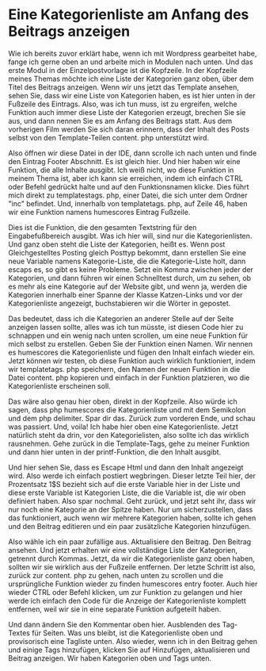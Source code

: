 # Eine Kategorienliste am Anfang des Beitrags anzeigen

Wie ich bereits zuvor erklärt habe, wenn ich mit Wordpress gearbeitet habe, fange ich gerne oben an und arbeite mich in Modulen nach unten. Und das erste Modul in der Einzelpostvorlage ist die Kopfzeile. In der Kopfzeile meines Themas möchte ich eine Liste der Kategorien ganz oben, über dem Titel des Beitrags anzeigen. Wenn wir uns jetzt das Template ansehen, sehen Sie, dass wir eine Liste von Kategorien haben, es ist hier unten in der Fußzeile des Eintrags. Also, was ich tun muss, ist zu ergreifen, welche Funktion auch immer diese Liste der Kategorien erzeugt, brechen Sie sie aus, und dann nennen Sie es am Anfang des Beitrags statt. Aus dem vorherigen Film werden Sie sich daran erinnern, dass der Inhalt des Posts selbst von den Template-Teilen content. php unterstützt wird.

Also öffnen wir diese Datei in der IDE, dann scrolle ich nach unten und finde den Eintrag Footer Abschnitt. Es ist gleich hier. Und hier haben wir eine Funktion, die alle Inhalte ausgibt. Ich weiß nicht, wo diese Funktion in meinem Thema ist, aber ich kann sie erreichen, indem ich einfach CTRL oder Befehl gedrückt halte und auf den Funktionsnamen klicke. Dies führt mich direkt zu templatestags. php, einer Datei, die sich unter dem Ordner "inc" befindet. Und, innerhalb von templatetags. php, auf Zeile 46, haben wir eine Funktion namens humescores Eintrag Fußzeile.

Dies ist die Funktion, die den gesamten Textstring für den Eingabefußbereich ausgibt. Was ich hier will, sind nur die Kategorienlisten. Und ganz oben steht die Liste der Kategorien, heißt es. Wenn post Gleichgestelltes Posting gleich Posttyp bekommt, dann erstellen Sie eine neue Variable namens Kategorie-Liste, die die Kategorie-Liste holt, dann escaps es, so gibt es keine Probleme. Setzt ein Komma zwischen jeder der Kategorien, und dann führen wir einen Schnelltest durch, um zu sehen, ob es mehr als eine Kategorie auf der Website gibt, und wenn ja, werden die Kategorien innerhalb einer Spanne der Klasse Katzen-Links und vor der Kategorienliste angezeigt, buchstabieren wir die Wörter in gepostet.

Das bedeutet, dass ich die Kategorien an anderer Stelle auf der Seite anzeigen lassen sollte, alles was ich tun müsste, ist diesen Code hier zu schnappen und ein wenig nach unten scrollen, um eine neue Funktion für mich selbst zu erstellen. Geben Sie der Funktion einen Namen. Wir nennen es humescores die Kategorienliste und fügen den Inhalt einfach wieder ein. Jetzt können wir testen, ob diese Funktion auch wirklich funktioniert, indem wir templatetags. php speichern, den Namen der neuen Funktion in die Datei content. php kopieren und einfach in der Funktion platzieren, wo die Kategorienliste erscheinen soll.

Das wäre also genau hier oben, direkt in der Kopfzeile. Also würde ich sagen, dass php humescores die Kategorienliste und mit dem Semikolon und dem php delimiter. Spar dir das. Zurück zum vorderen Ende, und schau was passiert. Und, voila! Ich habe hier oben eine Kategorienliste. Jetzt natürlich steht da drin, vor den Kategorielisten, also sollte ich das wirklich rausnehmen. Gehe zurück in die Template-Tags, gehe zu meiner Funktion und dann hier unten in der printf-Funktion, die den Inhalt ausgibt.

Und hier sehen Sie, dass es Escape Html und dann den Inhalt angezeigt wird. Also werde ich einfach postiert wegbringen. Dieser letzte Teil hier, der Prozentsatz 1$S bezieht sich auf die erste Variable hier in der Liste und diese erste Variable ist Kategorien Liste, die die Variable ist, die wir oben definiert haben. Also spar nochmal. Geht zurück, und jetzt seht ihr, dass wir nur noch eine Kategorie an der Spitze haben. Nur um sicherzustellen, dass das funktioniert, auch wenn wir mehrere Kategorien haben, sollte ich gehen und den Beitrag editieren und ein paar zusätzliche Kategorien hinzufügen.

Also wähle ich ein paar zufällige aus. Aktualisiere den Beitrag. Den Beitrag ansehen. Und jetzt erhalten wir eine vollständige Liste der Kategorien, getrennt durch Kommas. Jetzt, da wir die Kategorienliste ganz oben haben, sollten wir sie wirklich aus der Fußzeile entfernen. Der letzte Schritt ist also, zurück zur content. php zu gehen, nach unten zu scrollen und die ursprüngliche Funktion wieder zu finden humescores entry footer. Auch hier wieder CTRL oder Befehl klicken, um zur Funktion zu gelangen und hier werde ich einfach den Code für die Anzeige der Kategorienliste komplett entfernen, weil wir sie in eine separate Funktion aufgeteilt haben.

Und dann ändern Sie den Kommentar oben hier. Ausblenden des Tag-Textes für Seiten. Was uns bleibt, ist die Kategorienliste oben und provisorisch eine Tagliste unten. Also wieder, wenn ich in den Beitrag gehen und einige Tags hinzufügen, klicken Sie auf Hinzufügen, aktualisieren und Beitrag anzeigen. Wir haben Kategorien oben und Tags unten.
